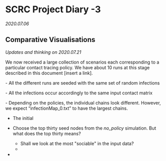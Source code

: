# SCRC Project Diary -3

*2020.07.06*  

## Comparative Visualisations 

*Updates and thinking on 2020.07.21* 

We now received a large collection of scenarios each corresponding to a particular contact tracing policy. We have about 10 runs at this stage described in this document [insert a link].



\- All the different runs are seeded with the same set of random infections

\- All the infections occur accordingly to the same input contact matrix 

\- Depending on the policies, the individual chains look different. However, we expect “infectionMap_0.txt” to have the largest chains.



- The initial 

- Choose the top thirty seed nodes from the *no_policy* simulation. But what does the top thirty means?
  - Shall we look at the most "sociable" in the input data?
  - 

- 